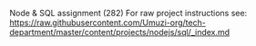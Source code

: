 Node & SQL assignment (282)
For raw project instructions see: https://raw.githubusercontent.com/Umuzi-org/tech-department/master/content/projects/nodejs/sql/_index.md
